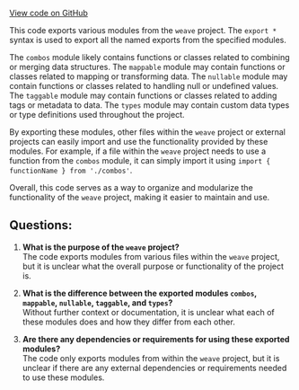 [View code on GitHub](https://github.com/wandb/weave/weave-js/src/core/model/modifiers/index.ts)

This code exports various modules from the `weave` project. The `export *` syntax is used to export all the named exports from the specified modules. 

The `combos` module likely contains functions or classes related to combining or merging data structures. The `mappable` module may contain functions or classes related to mapping or transforming data. The `nullable` module may contain functions or classes related to handling null or undefined values. The `taggable` module may contain functions or classes related to adding tags or metadata to data. The `types` module may contain custom data types or type definitions used throughout the project.

By exporting these modules, other files within the `weave` project or external projects can easily import and use the functionality provided by these modules. For example, if a file within the `weave` project needs to use a function from the `combos` module, it can simply import it using `import { functionName } from './combos'`. 

Overall, this code serves as a way to organize and modularize the functionality of the `weave` project, making it easier to maintain and use.
## Questions: 
 1. **What is the purpose of the `weave` project?**\
   The code exports modules from various files within the `weave` project, but it is unclear what the overall purpose or functionality of the project is.
   
2. **What is the difference between the exported modules `combos`, `mappable`, `nullable`, `taggable`, and `types`?**\
   Without further context or documentation, it is unclear what each of these modules does and how they differ from each other.
   
3. **Are there any dependencies or requirements for using these exported modules?**\
   The code only exports modules from within the `weave` project, but it is unclear if there are any external dependencies or requirements needed to use these modules.